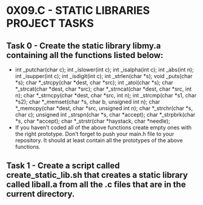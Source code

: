 # 0X09.C - STATIC LIBRARIES PROJECT TASKS

## Task 0 - Create the static library libmy.a containing all the functions listed below:
- int _putchar(char c);
int _islower(int c);
int _isalpha(int c);
int _abs(int n);
int _isupper(int c);
int _isdigit(int c);
int _strlen(char *s);
void _puts(char *s);
char *_strcpy(char *dest, char *src);
int _atoi(char *s);
char *_strcat(char *dest, char *src);
char *_strncat(char *dest, char *src, int n);
char *_strncpy(char *dest, char *src, int n);
int _strcmp(char *s1, char *s2);
char *_memset(char *s, char b, unsigned int n);
char *_memcpy(char *dest, char *src, unsigned int n);
char *_strchr(char *s, char c);
unsigned int _strspn(char *s, char *accept);
char *_strpbrk(char *s, char *accept);
char *_strstr(char *haystack, char *needle);
- If you haven’t coded all of the above functions create empty ones with the right prototype.
Don’t forget to push your main.h file to your repository. It should at least contain all the prototypes of the above functions.

## Task 1 - Create a script called create_static_lib.sh that creates a static library called liball.a from all the .c files that are in the current directory.
 
